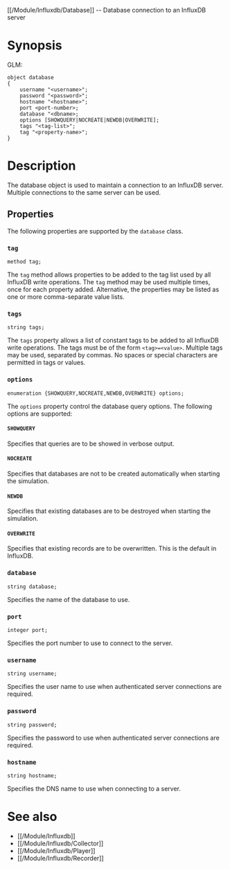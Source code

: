 [[/Module/Influxdb/Database]] -- Database connection to an InfluxDB server

# Synopsis

GLM:

~~~
object database
{
	username "<username>";
    password "<password>";
    hostname "<hostname>";
    port <port-number>;
    database "<dbname>;
    options [SHOWQUERY|NOCREATE|NEWDB|OVERWRITE];
    tags "<tag-list>";
    tag "<property-name>";
}
~~~

# Description

The database object is used to maintain a connection to an InfluxDB server. Multiple connections to the same server can be used.

## Properties

The following properties are supported by the `database` class.

### `tag`

~~~
method tag;
~~~

The `tag` method allows properties to be added to the tag list used by all InfluxDB write operations.  The `tag` method may be used multiple times, once for each property added.  Alternative, the properties may be listed as one or more comma-separate value lists.

### `tags`

~~~
string tags;
~~~

The `tags` property allows a list of constant tags to be added to all InfluxDB write operations. The tags must be of the form `<tag>=<value>`. Multiple tags may be used, separated by commas.  No spaces or special characters are permitted in tags or values.

### `options`

~~~
enumeration {SHOWQUERY,NOCREATE,NEWDB,OVERWRITE} options;
~~~

The `options` property control the database query options.  The following options are supported:

#### `SHOWQUERY`

Specifies that queries are to be showed in verbose output.

#### `NOCREATE`

Specifies that databases are not to be created automatically when starting the simulation.

#### `NEWDB`

Specifies that existing databases are to be destroyed when starting the simulation.

#### `OVERWRITE`

Specifies that existing records are to be overwritten. This is the default in InfluxDB.

### `database`

~~~
string database;
~~~

Specifies the name of the database to use.

### `port`

~~~
integer port;
~~~

Specifies the port number to use to connect to the server.

### `username`

~~~
string username;
~~~

Specifies the user name to use when authenticated server connections are required.

### `password`

~~~
string password;
~~~

Specifies the password to use when authenticated server connections are required.


### `hostname`

~~~
string hostname;
~~~

Specifies the DNS name to use when connecting to a server.

# See also

* [[/Module/Influxdb]]
* [[/Module/Influxdb/Collector]]
* [[/Module/Influxdb/Player]]
* [[/Module/Influxdb/Recorder]]

